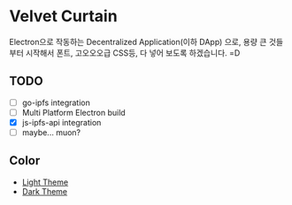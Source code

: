 # Velvet Curtain

Electron으로 작동하는 Decentralized Application(이하 DApp) 으로, 용량 큰 것들 부터 시작해서 폰트, 고오오오급 CSS등, 다 넣어 보도록 하겠습니다. =D

## TODO
 - [ ] go-ipfs integration
 - [ ] Multi Platform Electron build
 - [x] js-ipfs-api integration
 - [ ] maybe... muon?

## Color
  * [Light Theme](https://colorhunt.co/palette/112572)
  * [Dark Theme](https://colorhunt.co/palette/114174)